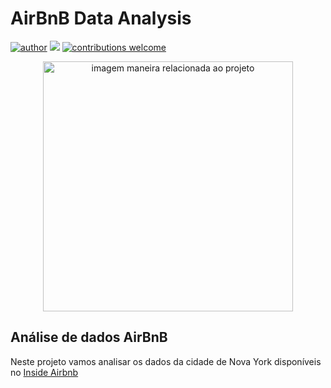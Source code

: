 # AirBnB Data Analysis

[![author](https://img.shields.io/badge/author-fguiara-purple.svg)](https://www.linkedin.com/in/felipe-guiara/) [![](https://img.shields.io/badge/python-3.7+-purple.svg)](https://www.python.org/downloads/release/python-365/) [![contributions welcome](https://img.shields.io/badge/contributions-Github-purple.svg?style=flat)](https://github.com/Guiara)

<p align="center">
  <img src="https://img.freepik.com/free-vector/purple-big-data-wave-visualization-futuristic-infographic-information-aesthetic-design-visual-data-complexity-complex-data-threads-graphic-social-network-representation-abstract-graph_1217-6142.jpg?w=1060&t=st=1676299793~exp=1676300393~hmac=40ffd4c536e88017b6cb13427578068f74d00eada20ced629f2971ce955c151e" alt="imagem maneira relacionada ao projeto"height=400px >
</p>

## Análise de dados AirBnB

Neste projeto vamos analisar os dados da cidade de Nova York disponíveis no [Inside Airbnb](http://insideairbnb.com/get-the-data.html)








